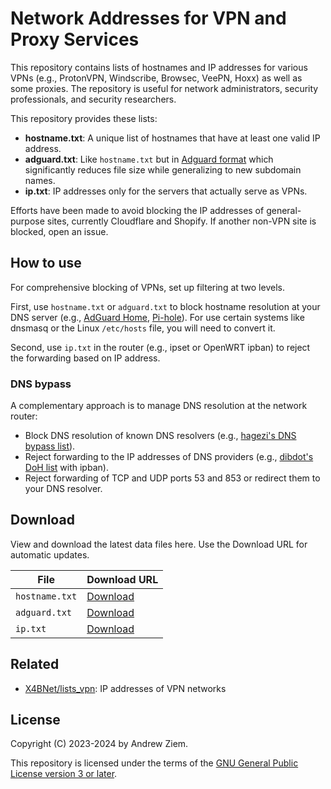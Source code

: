 # Network Addresses for VPN and Proxy Services

This repository contains lists of hostnames and IP addresses for various VPNs (e.g., ProtonVPN, Windscribe, Browsec, VeePN, Hoxx) as well as some proxies. The repository is useful for network administrators, security professionals, and security researchers.

This repository provides these lists:

* **hostname.txt**: A unique list of hostnames that have at least one valid IP address.
* **adguard.txt**: Like `hostname.txt` but in [Adguard format](https://adguard-dns.io/kb/general/dns-filtering-syntax/?utm_medium=ui) which significantly reduces file size while generalizing to new subdomain names.
* **ip.txt**: IP addresses only for the servers that actually serve as VPNs.

Efforts have been made to avoid blocking the IP addresses of general-purpose sites, currently Cloudflare and Shopify. If another non-VPN site is blocked, open an issue.

## How to use

For comprehensive blocking of VPNs, set up filtering at two levels.

First, use `hostname.txt` or `adguard.txt` to block hostname resolution at your DNS server (e.g., [AdGuard Home](https://github.com/AdguardTeam/AdGuardHome), [Pi-hole](https://pi-hole.net/)). For use certain systems like dnsmasq or the Linux `/etc/hosts` file, you will need to convert it.

Second, use `ip.txt` in the router (e.g., ipset or OpenWRT ipban) to reject the forwarding based on IP address. 

### DNS bypass

A complementary approach is to manage DNS resolution at the network router:

* Block DNS resolution of known DNS resolvers (e.g., [hagezi's DNS bypass list](https://github.com/hagezi/dns-blocklists/?tab=readme-ov-file#bypass)).
* Reject forwarding to the IP addresses of DNS providers (e.g., [dibdot's DoH list](https://github.com/dibdot/DoH-IP-blocklists) with ipban).
* Reject forwarding of TCP and UDP ports 53 and 853 or redirect them to your DNS resolver.

## Download

View and download the latest data files here. Use the Download URL for automatic updates.

| File | Download URL |
|------|---------|
| `hostname.txt` | [Download](http://az0-vpnip-public.oooninja.com/hostname.txt) |
| `adguard.txt` | [Download](http://az0-vpnip-public.oooninja.com/adguard.txt) |
| `ip.txt` | [Download](http://az0-vpnip-public.oooninja.com/ip.txt) |

## Related

* [X4BNet/lists_vpn](https://github.com/X4BNet/lists_vpn): IP addresses of VPN networks

## License

Copyright (C) 2023-2024 by Andrew Ziem.

This repository is licensed under the terms of the [GNU General Public License version 3 or later](LICENSE).

